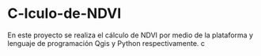 # C-lculo-de-NDVI
En este proyecto se realiza el cálculo de NDVI por medio de la plataforma y lenguaje de programación Qgis y Python respectivamente.
c
